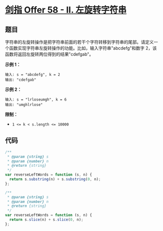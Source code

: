 # [剑指 Offer 58 - II. 左旋转字符串](https://leetcode-cn.com/problems/zuo-xuan-zhuan-zi-fu-chuan-lcof/)

## 题目

字符串的左旋转操作是把字符串前面的若干个字符转移到字符串的尾部。请定义一个函数实现字符串左旋转操作的功能。比如，输入字符串"abcdefg"和数字 2，该函数将返回左旋转两位得到的结果"cdefgab"。

<strong>示例 1：</strong>

```
输入: s = "abcdefg", k = 2
输出: "cdefgab"
```

<strong>示例 2：</strong>

```
输入: s = "lrloseumgh", k = 6
输出: "umghlrlose"
```

<strong>限制：</strong>

- `1 <= k < s.length <= 10000`

## 代码

```js
/**
 * @param {string} s
 * @param {number} n
 * @return {string}
 */
var reverseLeftWords = function (s, n) {
  return s.substring(n) + s.substring(0, n);
};
```

```js
/**
 * @param {string} s
 * @param {number} n
 * @return {string}
 */
var reverseLeftWords = function (s, n) {
  return s.slice(n) + s.slice(0, n);
};
```
